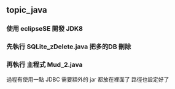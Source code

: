 ## topic_java 

### 使用  eclipseSE 開發   JDK8
### 先執行  SQLite_zDelete.java  把多的DB 刪除  
### 再執行  主程式  Mud_2.java  

過程有使用一點 JDBC 需要額外的 jar
都放在裡面了  路徑也設定好了
